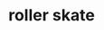 ---
layout: travel&places
title: roller skate
emoji: roller_skate
permalink: 🛼.html
image: assets/img/3moji/roller_skate.png
---